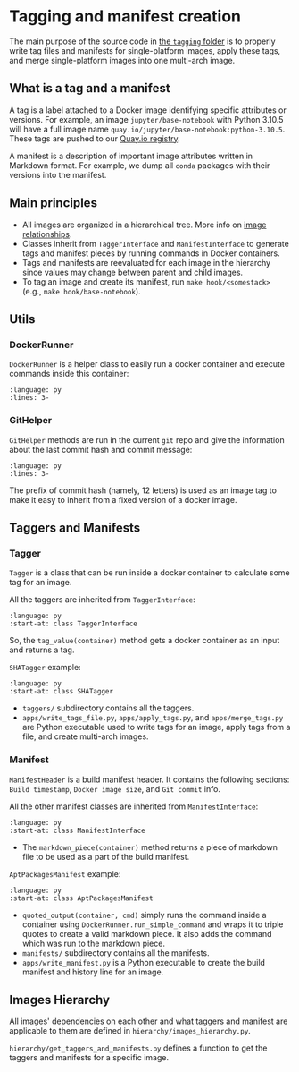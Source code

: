 # Tagging and manifest creation

The main purpose of the source code in [the `tagging` folder](https://github.com/jupyter/docker-stacks/tree/main/tagging) is to properly write tag files and manifests for single-platform images,
apply these tags, and merge single-platform images into one multi-arch image.

## What is a tag and a manifest

A tag is a label attached to a Docker image identifying specific attributes or versions.
For example, an image `jupyter/base-notebook` with Python 3.10.5 will have a full image name `quay.io/jupyter/base-notebook:python-3.10.5`.
These tags are pushed to our [Quay.io registry](https://quay.io/organization/jupyter).

A manifest is a description of important image attributes written in Markdown format.
For example, we dump all `conda` packages with their versions into the manifest.

## Main principles

- All images are organized in a hierarchical tree.
  More info on [image relationships](../using/selecting.md#image-relationships).
- Classes inherit from `TaggerInterface` and `ManifestInterface` to generate tags and manifest pieces by running commands in Docker containers.
- Tags and manifests are reevaluated for each image in the hierarchy since values may change between parent and child images.
- To tag an image and create its manifest, run `make hook/<somestack>` (e.g., `make hook/base-notebook`).

## Utils

### DockerRunner

`DockerRunner` is a helper class to easily run a docker container and execute commands inside this container:

```{literalinclude} tagging_examples/docker_runner.py
:language: py
:lines: 3-
```

### GitHelper

`GitHelper` methods are run in the current `git` repo and give the information about the last commit hash and commit message:

```{literalinclude} tagging_examples/git_helper.py
:language: py
:lines: 3-
```

The prefix of commit hash (namely, 12 letters) is used as an image tag to make it easy to inherit from a fixed version of a docker image.

## Taggers and Manifests

### Tagger

`Tagger` is a class that can be run inside a docker container to calculate some tag for an image.

All the taggers are inherited from `TaggerInterface`:

```{literalinclude} ../../tagging/taggers/tagger_interface.py
:language: py
:start-at: class TaggerInterface
```

So, the `tag_value(container)` method gets a docker container as an input and returns a tag.

`SHATagger` example:

```{literalinclude} ../../tagging/taggers/sha.py
:language: py
:start-at: class SHATagger
```

- `taggers/` subdirectory contains all the taggers.
- `apps/write_tags_file.py`, `apps/apply_tags.py`, and `apps/merge_tags.py` are Python executable used to write tags for an image, apply tags from a file, and create multi-arch images.

### Manifest

`ManifestHeader` is a build manifest header.
It contains the following sections: `Build timestamp`, `Docker image size`, and `Git commit` info.

All the other manifest classes are inherited from `ManifestInterface`:

```{literalinclude} ../../tagging/manifests/manifest_interface.py
:language: py
:start-at: class ManifestInterface
```

- The `markdown_piece(container)` method returns a piece of markdown file to be used as a part of the build manifest.

`AptPackagesManifest` example:

```{literalinclude} ../../tagging/manifests/apt_packages.py
:language: py
:start-at: class AptPackagesManifest
```

- `quoted_output(container, cmd)` simply runs the command inside a container using `DockerRunner.run_simple_command` and wraps it to triple quotes to create a valid markdown piece.
  It also adds the command which was run to the markdown piece.
- `manifests/` subdirectory contains all the manifests.
- `apps/write_manifest.py` is a Python executable to create the build manifest and history line for an image.

## Images Hierarchy

All images' dependencies on each other and what taggers and manifest are applicable to them are defined in `hierarchy/images_hierarchy.py`.

`hierarchy/get_taggers_and_manifests.py` defines a function to get the taggers and manifests for a specific image.
